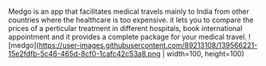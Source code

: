 Medgo is an app that facilitates medical travels mainly to India from other countries where the healthcare is too expensive.
it lets you to compare the prices of a perticular treatment in different hospitals, book international appointment and it provides a complete package for your medical travel.
![medgo](https://user-images.githubusercontent.com/89213108/139566221-15e2fdfb-5c46-465d-8cf0-1cafc42c53a8.png | width=100, height=100)


